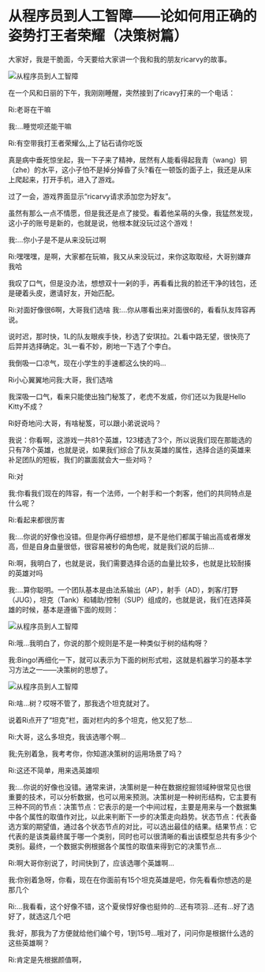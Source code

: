 # 从程序员到人工智障——论如何用正确的姿势打王者荣耀（决策树篇）

大家好，我是干脆面，今天要给大家讲一个我和我的朋友ricarvy的故事。

![从程序员到人工智障]()

在一个风和日丽的下午，我刚刚睡醒，突然接到了ricavy打来的一个电话：

Ri:老哥在干嘛

我:...睡觉呗还能干嘛

Ri:有空带我打王者荣耀么,上了钻石请你吃饭

真是病中垂死惊坐起，我一下子来了精神，居然有人能看得起我青（wang）铜（zhe）的水平，这小子怕不是掉分掉昏了头?看在一顿饭的面子上，我还是从床上爬起来，打开手机，进入了游戏。

过了一会，游戏界面显示“ricarvy请求添加您为好友”。

虽然有那么一点不情愿，但是我还是点了接受。看着他呆萌的头像，我猛然发现，这小子的账号是新的，也就是说，他根本就没玩过这个游戏！

我:...你小子是不是从来没玩过啊

Ri:嘿嘿嘿，是啊，大家都在玩嘛，我又从来没玩过，来你这取取经，大哥别嫌弃我哈

我叹了口气，但是没办法，想想双十一剁的手，再看看比我的脸还干净的钱包，还是硬着头皮，邀请好友，开始匹配。

Ri:对面好像很6啊，大哥我们选啥
我:...你从哪看出来对面很6的，看看队友阵容再说。

说时迟，那时快，1L的队友眼疾手快，秒选了安琪拉。2L看中路无望，很快亮了后羿并选择确定。3L一看不妙，刷地一下选了个李白。

我倒吸一口凉气，现在小学生的手速都这么快的吗...

Ri小心翼翼地问我:大哥，我们选啥

我深吸一口气，看来只能使出独门秘笈了，老虎不发威，你们还以为我是Hello Kitty不成？

Ri好奇地问:大哥，有啥秘笈，可以跟小弟说说吗？

我说：你看啊，这游戏一共81个英雄，123楼选了3个，所以说我们现在那能选的只有78个英雄，也就是说，如果我们综合了队友英雄的属性，选择合适的英雄来补足团队的短板，我们的赢面就会大一些对吗？

Ri:对

我:你看我们现在的阵容，有一个法师，一个射手和一个刺客，他们的共同特点是什么呢？

Ri:看起来都很厉害

我:...你说的好像也没错。但是你再仔细想想，是不是他们都属于输出高或者爆发高，但是自身血量很低，很容易被秒的角色呢，就是我们说的后排...

Ri:啊，我明白了，也就是说，我们需要选择合适的血量比较多，也就是比较耐揍的英雄对吗

我:...算你聪明。一个团队基本是由法系输出（AP），射手（AD），刺客/打野（JUG），坦克（Tank）和辅助/控制（SUP）组成的，也就是说，我们在选择英雄的时候，基本是遵循下面的规则：

![从程序员到人工智障]()

Ri:哦...我明白了，你说的那个规则是不是一种类似于树的结构呀？

我:Bingo!再细化一下，就可以表示为下面的树形式啦，这就是机器学习的基本学习方法之一——决策树的思想了。

![从程序员到人工智障]()

Ri:啥...树？哎呀不管了，那我选个坦克就对了。

说着Ri点开了“坦克”栏，面对栏内的多个坦克，他又犯了愁...

Ri:大哥，这么多坦克，我该选哪个啊...

我;先别着急，我考考你，你知道决策树的运用场景了吗？

Ri:这还不简单，用来选英雄呗

我:...你说的好像也没错。通常来讲，决策树是一种在数据挖掘领域种很常见也很重要的技术，可以分析数据，也可以用来预测。决策树是一种树形结构，它主要有三种不同的节点：决策节点：它表示的是一个中间过程，主要是用来与一个数据集中各个属性的取值作对比，以此来判断下一步的决策走向趋势。状态节点：代表备选方案的期望值，通过各个状态节点的对比，可以选出最佳的结果。结果节点：它代表的是该类最终属于哪一个类别，同时也可以很清晰的看出该模型总共有多少个类别。最终，一个数据实例根据各个属性的取值来得到它的决策节点...

Ri:啊大哥你别说了，时间快到了，应该选哪个英雄啊...

我:你别着急呀，你看，现在在你面前有15个坦克英雄是吧，你先看看你想选的是那几个

Ri:...我看看，这个好像不错，这个夏侯惇好像也挺帅的...还有项羽...还有...好了选好了，就选这几个吧

我:好，那我为了方便就给他们编个号，1到15号...哦对了，问问你是根据什么选的这些英雄啊？

Ri:肯定是先根据颜值啊，





